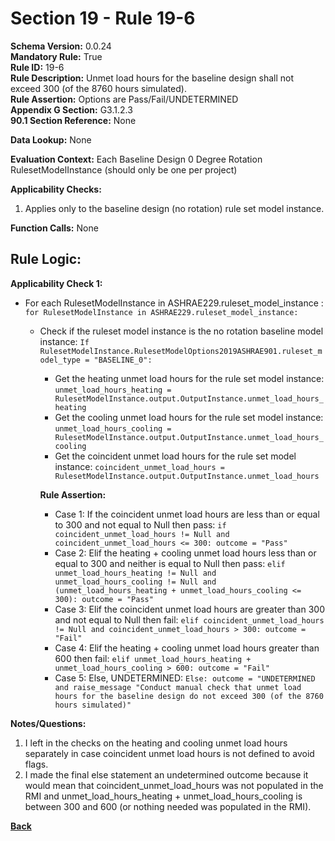 # Section 19 - Rule 19-6      
**Schema Version:** 0.0.24      
**Mandatory Rule:** True      
**Rule ID:** 19-6         
**Rule Description:** Unmet load hours for the baseline design shall not exceed 300 (of the 8760 hours simulated).      
**Rule Assertion:** Options are Pass/Fail/UNDETERMINED     
**Appendix G Section:** G3.1.2.3        
**90.1 Section Reference:** None  

**Data Lookup:** None  

**Evaluation Context:** Each Baseline Design 0 Degree Rotation RulesetModelInstance  (should only be one per project)

**Applicability Checks:**  

1. Applies only to the baseline design (no rotation) rule set model instance.  

**Function Calls:**  None  

## Rule Logic:   
**Applicability Check 1:**  
- For each RulesetModelInstance in ASHRAE229.ruleset_model_instance : `for RulesetModelInstance in ASHRAE229.ruleset_model_instance:`  
    - Check if the ruleset model instance is the no rotation baseline model instance: `If RulesetModelInstance.RulesetModelOptions2019ASHRAE901.ruleset_model_type = "BASELINE_0":`  
        - Get the heating unmet load hours for the rule set model instance: `unmet_load_hours_heating = RulesetModelInstance.output.OutputInstance.unmet_load_hours_heating`  
        - Get the cooling unmet load hours for the rule set model instance: `unmet_load_hours_cooling = RulesetModelInstance.output.OutputInstance.unmet_load_hours_cooling`   
        - Get the coincident unmet load hours for the rule set model instance: `coincident_unmet_load_hours = RulesetModelInstance.output.OutputInstance.unmet_load_hours`  

       **Rule Assertion:** 
        - Case 1: If the coincident unmet load hours are less than or equal to 300 and not equal to Null then pass: `if coincident_unmet_load_hours != Null and coincident_unmet_load_hours <= 300: outcome = "Pass"`  
        - Case 2: Elif the heating + cooling unmet load hours less than or equal to 300 and neither is equal to Null then pass: `elif unmet_load_hours_heating != Null and unmet_load_hours_cooling != Null and (unmet_load_hours_heating + unmet_load_hours_cooling <= 300): outcome = "Pass"`  
        - Case 3: Elif the coincident unmet load hours are greater than 300 and not equal to Null then fail: `elif coincident_unmet_load_hours != Null and coincident_unmet_load_hours > 300: outcome = "Fail"`          
        - Case 4: Elif the heating + cooling unmet load hours greater than 600 then fail: `elif unmet_load_hours_heating + unmet_load_hours_cooling > 600: outcome = "Fail"`   
        - Case 5: Else, UNDETERMINED: `Else: outcome = "UNDETERMINED and raise_message "Conduct manual check that unmet load hours for the baseline design do not exceed 300 (of the 8760 hours simulated)"`   

**Notes/Questions:**  
1. I left in the checks on the heating and cooling unmet load hours separately in case coincident unmet load hours is not defined to avoid flags. 
2. I made the final else statement an undetermined outcome because it would mean that coincident_unmet_load_hours was not populated in the RMI and unmet_load_hours_heating + unmet_load_hours_cooling is between 300 and 600 (or nothing needed was populated in the RMI). 


**[Back](../_toc.md)**